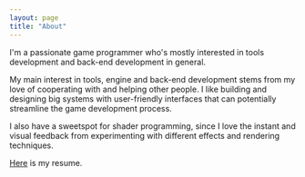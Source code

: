 ```yaml
---
layout: page
title: "About"
---
```


I'm a passionate game programmer who's mostly interested in tools development and back-end development in general. 

My main interest in tools, engine and back-end development stems from my love of cooperating with and helping other people. I like building and designing big systems with user-friendly interfaces that can potentially streamline the game development process. 

I also have a sweetspot for shader programming, since I love the instant and visual feedback from experimenting with different effects and rendering techniques.

[Here](../assets/resume.pdf) is my resume.
